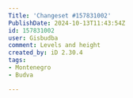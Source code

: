```yaml
---
Title: 'Changeset #157831002'
PublishDate: 2024-10-13T11:43:54Z
id: 157831002
user: Gisbudba
comment: Levels and height
created_by: iD 2.30.4
tags:
- Montenegro
- Budva

---
```


